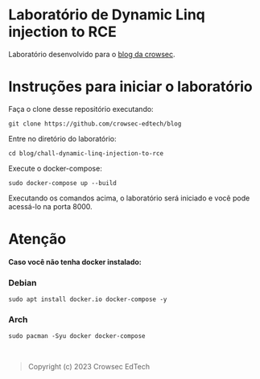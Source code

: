 # Laboratório de Dynamic Linq injection to RCE
Laboratório desenvolvido para o [blog da crowsec](https://blog.crowsec.com.br/).

# Instruções para iniciar o laboratório
Faça o clone desse repositório executando:
```
git clone https://github.com/crowsec-edtech/blog
```

Entre no diretório do laboratório:
```
cd blog/chall-dynamic-linq-injection-to-rce
```

Execute o docker-compose:
```
sudo docker-compose up --build
```

Executando os comandos acima, o laboratório será iniciado e você pode acessá-lo na porta 8000.

# Atenção
#### Caso você não tenha docker instalado:

### Debian
```
sudo apt install docker.io docker-compose -y
```
### Arch
```
sudo pacman -Syu docker docker-compose
```
<br/>

> Copyright (c) 2023 Crowsec EdTech